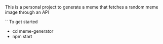This is a personal project to generate a meme that fetches a random meme image through an API

`` To get started
- cd meme-generator
- npm start

